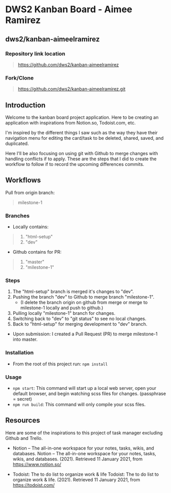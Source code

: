 # DWS2 Kanban Board - Aimee Ramirez

## dws2/kanban-aimeelramirez

### Repository link location

> https://github.com/dws2/kanban-aimeelramirez

### Fork/Clone

> https://github.com/dws2/kanban-aimeelramirez.git

## Introduction

Welcome to the kanban board project application. Here to be creating an application with inspirations from Notion.so, Todoist.com, etc.

I'm inspired by the different things I saw such as the way they have their navigation menu for editing the card/task to be deleted, shared, saved, and duplicated.

Here I'll be also focusing on using git with Github to merge changes with handling conflicts if to apply. These are the steps that I did to create the workflow to follow if to record the upcoming differences commits.

## Workflows

Pull from origin branch:

> milestone-1

### Branches

- Locally contains:

> 1. "html-setup"
> 2. "dev"

- Github contains for PR:

> 1. "master"
> 2. "milestone-1"

### Steps

1. The "html-setup" branch is merged it's changes to "dev".
2. Pushing the branch "dev" to Github to merge branch "milestone-1".
   - (I delete the branch origin on github from merge or merge to milestone-1 locally and push to github.)
3. Pulling locally "milestone-1" branch for changes.
4. Switching back to "dev" to "git status" to see no local changes.
5. Back to "html-setup" for merging development to "dev" branch.

- Upon submission: I created a Pull Request (PR) to merge milestone-1 into master.

### Installation

- From the root of this project run: `npm install`

### Usage

- `npm start`: This command will start up a local web server, open your default browser, and begin watching scss files for changes. (passphrase = secret)
- `npm run build`: This command will only compile your scss files.

## Resources

Here are some of the inspirations to this project of task manager excluding Github and Trello.

- Notion – The all-in-one workspace for your notes, tasks, wikis, and databases.
  Notion – The all-in-one workspace for your notes, tasks, wikis, and databases. (2021). Retrieved 11 January 2021, from https://www.notion.so/

- Todoist: The to do list to organize work & life
  Todoist: The to do list to organize work & life. (2021). Retrieved 11 January 2021, from https://todoist.com/
